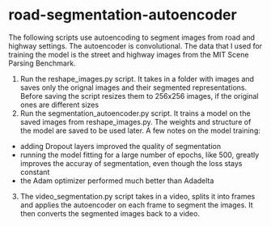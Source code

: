 # road-segmentation-autoencoder

The following scripts use autoencoding to segment images from road and highway settings. The autoencoder is convolutional. The data that I used for training the model is the street and highway images from the MIT Scene Parsing Benchmark. 

1. Run the reshape_images.py script. It takes in a folder with images and saves only the orignal images and their segmented representations. Before saving the script resizes them to 256x256 images, if the original ones are different sizes
2. Run the segmentation_autoencoder.py script. It trains a model on the saved images from reshape_images.py. The weights and structure of the model are saved to be used later.
A few notes on the model training:
  - adding Dropout layers improved the quality of segmentation
  - running the model fitting for a large number of epochs, like 500, greatly improves the accuray of segmentation, even though the loss stays constant
  - the Adam optimizer performed much better than Adadelta
3. The video_segmentation.py script takes in a video, splits it into frames and applies the autoencoder on each frame to segment the images. It then converts the segmented images back to a video. 
